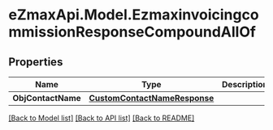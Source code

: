 
# eZmaxApi.Model.EzmaxinvoicingcommissionResponseCompoundAllOf

## Properties

Name | Type | Description | Notes
------------ | ------------- | ------------- | -------------
**ObjContactName** | [**CustomContactNameResponse**](CustomContactNameResponse.md) |  | [optional] 

[[Back to Model list]](../README.md#documentation-for-models)
[[Back to API list]](../README.md#documentation-for-api-endpoints)
[[Back to README]](../README.md)

